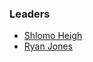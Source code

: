 ### Leaders

* [Shlomo Heigh](mailto:shlomo.heigh@owasp.org)
* [Ryan Jones](mailto:ryan.jones@owasp.org)
